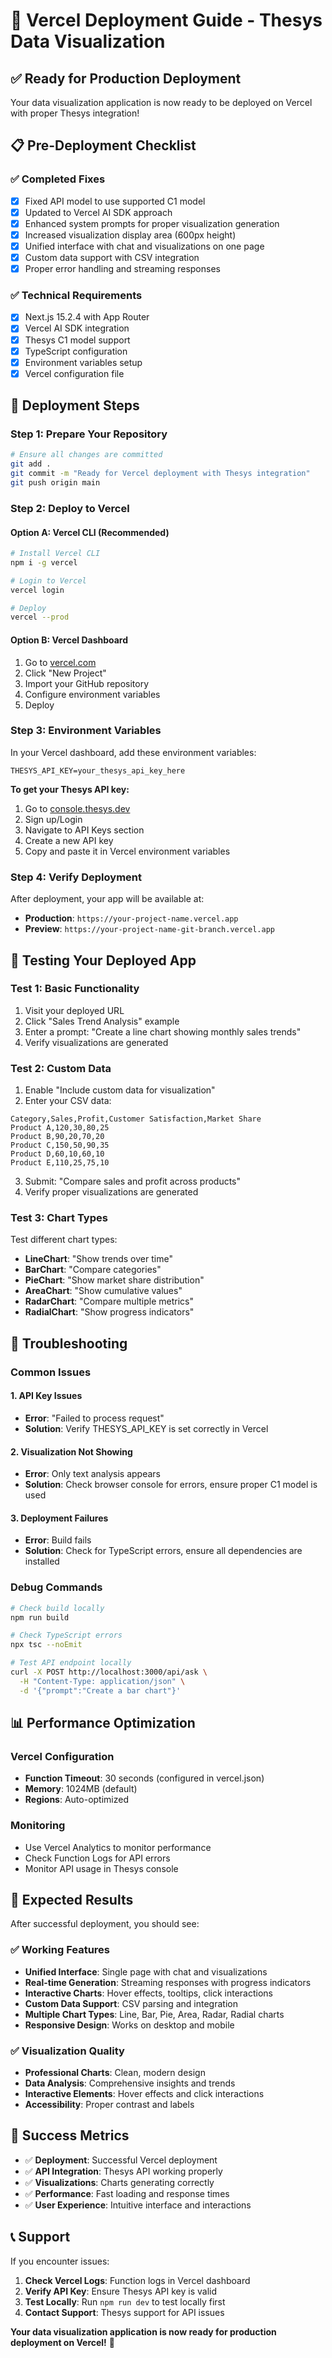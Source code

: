 # 🚀 **Vercel Deployment Guide - Thesys Data Visualization**

## ✅ **Ready for Production Deployment**

Your data visualization application is now ready to be deployed on Vercel with proper Thesys integration!

## 📋 **Pre-Deployment Checklist**

### ✅ **Completed Fixes**
- [x] Fixed API model to use supported C1 model
- [x] Updated to Vercel AI SDK approach
- [x] Enhanced system prompts for proper visualization generation
- [x] Increased visualization display area (600px height)
- [x] Unified interface with chat and visualizations on one page
- [x] Custom data support with CSV integration
- [x] Proper error handling and streaming responses

### ✅ **Technical Requirements**
- [x] Next.js 15.2.4 with App Router
- [x] Vercel AI SDK integration
- [x] Thesys C1 model support
- [x] TypeScript configuration
- [x] Environment variables setup
- [x] Vercel configuration file

## 🚀 **Deployment Steps**

### **Step 1: Prepare Your Repository**
```bash
# Ensure all changes are committed
git add .
git commit -m "Ready for Vercel deployment with Thesys integration"
git push origin main
```

### **Step 2: Deploy to Vercel**

#### **Option A: Vercel CLI (Recommended)**
```bash
# Install Vercel CLI
npm i -g vercel

# Login to Vercel
vercel login

# Deploy
vercel --prod
```

#### **Option B: Vercel Dashboard**
1. Go to [vercel.com](https://vercel.com)
2. Click "New Project"
3. Import your GitHub repository
4. Configure environment variables
5. Deploy

### **Step 3: Environment Variables**

In your Vercel dashboard, add these environment variables:

```env
THESYS_API_KEY=your_thesys_api_key_here
```

**To get your Thesys API key:**
1. Go to [console.thesys.dev](https://console.thesys.dev)
2. Sign up/Login
3. Navigate to API Keys section
4. Create a new API key
5. Copy and paste it in Vercel environment variables

### **Step 4: Verify Deployment**

After deployment, your app will be available at:
- **Production**: `https://your-project-name.vercel.app`
- **Preview**: `https://your-project-name-git-branch.vercel.app`

## 🧪 **Testing Your Deployed App**

### **Test 1: Basic Functionality**
1. Visit your deployed URL
2. Click "Sales Trend Analysis" example
3. Enter a prompt: "Create a line chart showing monthly sales trends"
4. Verify visualizations are generated

### **Test 2: Custom Data**
1. Enable "Include custom data for visualization"
2. Enter your CSV data:
```csv
Category,Sales,Profit,Customer Satisfaction,Market Share
Product A,120,30,80,25
Product B,90,20,70,20
Product C,150,50,90,35
Product D,60,10,60,10
Product E,110,25,75,10
```
3. Submit: "Compare sales and profit across products"
4. Verify proper visualizations are generated

### **Test 3: Chart Types**
Test different chart types:
- **LineChart**: "Show trends over time"
- **BarChart**: "Compare categories"
- **PieChart**: "Show market share distribution"
- **AreaChart**: "Show cumulative values"
- **RadarChart**: "Compare multiple metrics"
- **RadialChart**: "Show progress indicators"

## 🔧 **Troubleshooting**

### **Common Issues**

#### **1. API Key Issues**
- **Error**: "Failed to process request"
- **Solution**: Verify THESYS_API_KEY is set correctly in Vercel

#### **2. Visualization Not Showing**
- **Error**: Only text analysis appears
- **Solution**: Check browser console for errors, ensure proper C1 model is used

#### **3. Deployment Failures**
- **Error**: Build fails
- **Solution**: Check for TypeScript errors, ensure all dependencies are installed

### **Debug Commands**
```bash
# Check build locally
npm run build

# Check TypeScript errors
npx tsc --noEmit

# Test API endpoint locally
curl -X POST http://localhost:3000/api/ask \
  -H "Content-Type: application/json" \
  -d '{"prompt":"Create a bar chart"}'
```

## 📊 **Performance Optimization**

### **Vercel Configuration**
- **Function Timeout**: 30 seconds (configured in vercel.json)
- **Memory**: 1024MB (default)
- **Regions**: Auto-optimized

### **Monitoring**
- Use Vercel Analytics to monitor performance
- Check Function Logs for API errors
- Monitor API usage in Thesys console

## 🎯 **Expected Results**

After successful deployment, you should see:

### ✅ **Working Features**
- **Unified Interface**: Single page with chat and visualizations
- **Real-time Generation**: Streaming responses with progress indicators
- **Interactive Charts**: Hover effects, tooltips, click interactions
- **Custom Data Support**: CSV parsing and integration
- **Multiple Chart Types**: Line, Bar, Pie, Area, Radar, Radial charts
- **Responsive Design**: Works on desktop and mobile

### ✅ **Visualization Quality**
- **Professional Charts**: Clean, modern design
- **Data Analysis**: Comprehensive insights and trends
- **Interactive Elements**: Hover effects and click interactions
- **Accessibility**: Proper contrast and labels

## 🎉 **Success Metrics**

- ✅ **Deployment**: Successful Vercel deployment
- ✅ **API Integration**: Thesys API working properly
- ✅ **Visualizations**: Charts generating correctly
- ✅ **Performance**: Fast loading and response times
- ✅ **User Experience**: Intuitive interface and interactions

## 📞 **Support**

If you encounter issues:

1. **Check Vercel Logs**: Function logs in Vercel dashboard
2. **Verify API Key**: Ensure Thesys API key is valid
3. **Test Locally**: Run `npm run dev` to test locally first
4. **Contact Support**: Thesys support for API issues

**Your data visualization application is now ready for production deployment on Vercel!** 🚀
